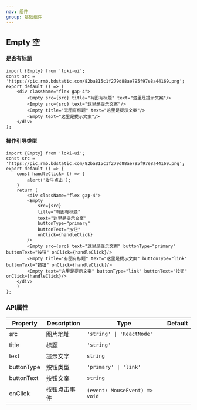 ```yaml
---
nav: 组件
group: 基础组件
---
```


## Empty 空

#### 是否有标题


```tsx
import {Empty} from 'loki-ui';
const src = 'https://pic.rmb.bdstatic.com/82ba815c1f279d88ae795f97e8a44169.png';
export default () => (
    <div className="flex gap-4">
        <Empty src={src} title="有图有标题" text="这里是提示文案"/>
        <Empty src={src} text="这里是提示文案"/>
        <Empty title="无图有标题" text="这里是提示文案"/>
        <Empty text="这里是提示文案"/>
    </div>
);
```

#### 操作引导类型


```tsx
import {Empty} from 'loki-ui';
const src = 'https://pic.rmb.bdstatic.com/82ba815c1f279d88ae795f97e8a44169.png';
export default () => {
    const handleClick= () => {
        alert('发生点击');
    }
    return (
        <div className="flex gap-4">
        <Empty
            src={src}
            title="有图有标题"
            text="这里是提示文案"
            buttonType="primary"
            buttonText="按钮"
            onClick={handleClick}
        />
        <Empty src={src} text="这里是提示文案" buttonType="primary" buttonText="按钮" onClick={handleClick}/>
        <Empty title="有图有标题" text="这里是提示文案" buttonType="link" buttonText="按钮" onClick={handleClick}/>
        <Empty text="这里是提示文案" buttonType="link" buttonText="按钮" onClick={handleClick}/>
    </div>
    )
};
```

### API属性

| Property | Description                      | Type                              | Default   |
| -------- | -------------------------------- | --------------------------------- | --------- |
| src    | 图片地址                             | `'string' \| 'ReactNode'`            |   |
| title     | 标题                            | `'string'` |
| text     | 提示文字 | `string`             |           |
| buttonType    | 按钮类型  | `'primary' \| 'link'`                       |           |
| buttonText      | 按钮文案                   | `string`                          |           |
| onClick      | 按钮点击事件                   | `(event: MouseEvent) => void`                          |           |